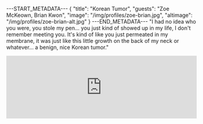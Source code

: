 ---START_METADATA---
{
  "title": "Korean Tumor",
  "guests": "Zoe McKeown, Brian Kwon",
  "image": "/img/profiles/zoe-brian.jpg",
  "altimage": "/img/profiles/zoe-brian-alt.jpg"
}
---END_METADATA---
"I had no idea who you were, you stole my pen... you just kind of showed up in my life, I don't remember meeting you. It's kind of like you just permeated in my membrane, it was just like this little growth on the back of my neck or whatever... a benign, nice Korean tumor."

<iframe width="100%" height="166" scrolling="no" frameborder="no" allow="autoplay" src="https://w.soundcloud.com/player/?url=https%3A//api.soundcloud.com/tracks/399938358&amp;color=%23ff5500&amp;auto_play=false&amp;hide_related=false&amp;show_comments=true&amp;show_user=true&amp;show_reposts=false&amp;show_teaser=true"></iframe><br />
